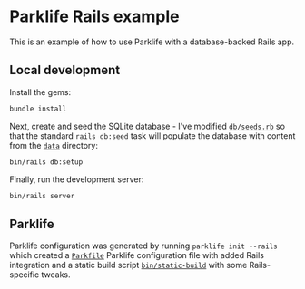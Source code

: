 # Parklife Rails example

This is an example of how to use Parklife with a database-backed Rails app.

## Local development

Install the gems:

```sh
bundle install
```

Next, create and seed the SQLite database - I've modified [`db/seeds.rb`](./db/seeds.rb) so that the standard `rails db:seed` task will populate the database with content from the [`data`](./data) directory:

```sh
bin/rails db:setup
```

Finally, run the development server:

```sh
bin/rails server
```

## Parklife

Parklife configuration was generated by running `parklife init --rails` which created a [`Parkfile`](./Parkfile) Parklife configuration file with added Rails integration and a static build script [`bin/static-build`](./bin/static-build) with some Rails-specific tweaks.
